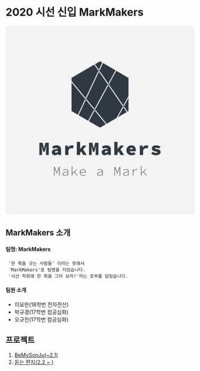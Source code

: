 # 2020 시선 신입 MarkMakers
![team_log](team_logo/logo.png)
## MarkMakers 소개
#### 팀명: MarkMakers
     '한 획을 긋는 사람들' 이라는 뜻에서
     'MarkMakers'로 팀명을 지었습니다.  
     '시선 학회에 한 획을 그어 보자!'라는 포부를 담았습니다.

#### 팀원 소개
* 이요한(18학번 전자전산)
* 박규경(17학번 컴공심화)
* 오규찬(17학번 컴공심화)

## 프로젝트
 1. [BeMySonJu(~2.1)](./BeMySonju.md)
 2. [듣는 편지(2.2 ~ )](./ListeningLetter.md)
